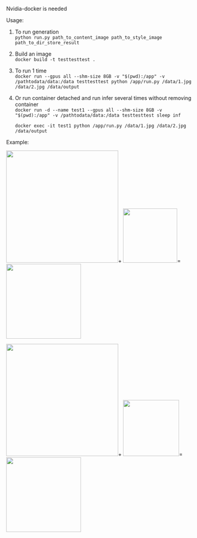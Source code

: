 Nvidia-docker is needed

Usage:

1. To run generation   
```python run.py path_to_content_image path_to_style_image path_to_dir_store_result```

1. Build an image  
    ```docker build -t testtesttest .```

2. To run 1 time  
    ```docker run --gpus all --shm-size 8GB -v "$(pwd):/app" -v /pathtodata/data:/data testtesttest python /app/run.py /data/1.jpg /data/2.jpg /data/output```

3. Or run container detached and run infer several times without removing container  
    ```docker run -d --name test1 --gpus all --shm-size 8GB -v "$(pwd):/app" -v /pathtodata/data:/data testtesttest sleep inf```    
    
    ```docker exec -it test1 python /app/run.py /data/1.jpg /data/2.jpg /data/output```

Example:  
 
<img src="static/1.jpg" width="300">+
<img src="static/2.jpg" width="145">=
<img src="static/test1_result.jpg" width="200">  


<img src="static/3.jpg" width="300">+
<img src="static/4.jpg" width="150">=
<img src="static/test2_result.jpg" width="200">
